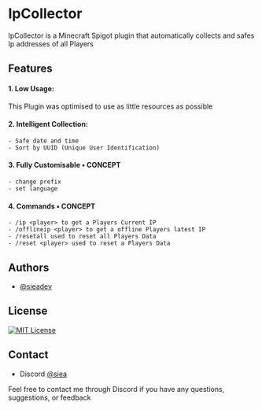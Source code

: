 # IpCollector

IpCollector is a Minecraft Spigot plugin that automatically collects and safes Ip addresses of all Players



## Features

#### 1. Low Usage:
   This Plugin was optimised to use as little resources as possible
#### 2. Intelligent Collection:
    - Safe date and time
    - Sort by UUID (Unique User Identification)
#### 3. Fully Customisable • CONCEPT
    - change prefix
    - set language
#### 4. Commands • CONCEPT
    - /ip <player> to get a Players Current IP
    - /offlineip <player> to get a offline Players latest IP
    - /resetall used to reset all Players Data
    - /reset <player> used to reset a Players Data
## Authors

- [@sieadev](https://www.github.com/sieadev)

## License

[![MIT License](https://img.shields.io/badge/License-Apache-green.svg)](https://choosealicense.com/licenses/apache/)

## Contact
- Discord [@siea](dsc.gg/siea)

Feel free to contact me through Discord if you have any questions, suggestions, or feedback